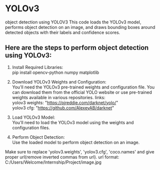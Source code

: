 # YOLOv3 
object detection using YOLOV3 
This code loads the YOLOv3 model, performs object detection on an image, and draws bounding boxes around detected objects with their labels and confidence scores.

## Here are the steps to perform object detection using YOLOv3:

1. Install Required Libraries: </br>
	      pip install opencv-python numpy matplotlib
   
2. Download YOLOv3 Weights and Configuration: </br>
	You'll need the YOLOv3 pre-trained weights and configuration file. You can download them from the official YOLO website or use pre-trained weights available in various repositories.
	links:</br>
		yolov3 weights: "https://pjreddie.com/darknet/yolo/" </br>
		yolov3 cfg: "https://github.com/AlexeyAB/darknet" </br>
  
3. Load YOLOv3 Model: </br>
	You'll need to load the YOLOv3 model using the weights and configuration files.

4. Perform Object Detection:</br>
    Use the loaded model to perform object detection on an image.

Make sure to replace 'yolov3.weights', 'yolov3.cfg', 'coco.names' and give proper url(remove inverted commas from url).
	url format: C:/Users/Welcome/Internship/Project/image.jpg
 
